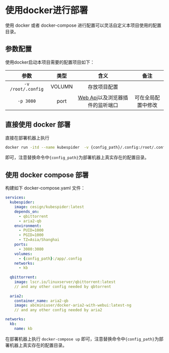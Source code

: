 # 使用docker进行部署

使用 docker 或者 docker-compose 进行配置可以灵活自定义本项目使用的配置目录。

## 参数配置

使用docker启动本项目需要的配置项目如下：

|参数|类型|含义|备注|
|:---:|:---:|:---:|:---:|
|`-v /root/.config`|VOLUMN|存放项目配置||
|`-p 3080`|port|[Web Api](../api_docs/README.md)以及浏览器插件的监听端口|可在全局配置中修改|

## 直接使用 docker 部署

直接在部署机器上执行

```bash
docker run -itd --name kubespider  -v {config_path}/.config:/root/.config -p 3080:3080 cesign/kubespider:latest
```

即可，注意替换命令中`{config_path}`为部署机器上真实存在的配置目录。

## 使用 docker compose 部署

构建如下 docker-compose.yaml 文件：

```yaml
services:
  kubespider:
    image: cesign/kubespider:latest
    depends_on:
      - qbittorrent
      - aria2-qb
    environment:
      - PUID=1000
      - PGID=1000
      - TZ=Asia/Shanghai
    ports:
      - 3080:3080
    volumes:
      - {config_path}:/app/.config
    networks:
      - kb
  
  qbittorrent:
    image: lscr.io/linuxserver/qbittorrent:latest
    // and any other config needed by qbtorrent
    
  aria2:
    container_name: aria2-qb
    image: abcminiuser/docker-aria2-with-webui:latest-ng
    // and any other config needed by aria2

networks:
  kb:
    name: kb
```

在部署机器上执行 `docker-compose up` 即可，注意替换命令中`{config_path}`为部署机器上真实存在的配置目录。

